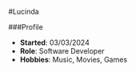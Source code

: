 #Lucinda

###Profile

- **Started**: 03/03/2024
- **Role**: Software Developer
- **Hobbies**: Music, Movies, Games

